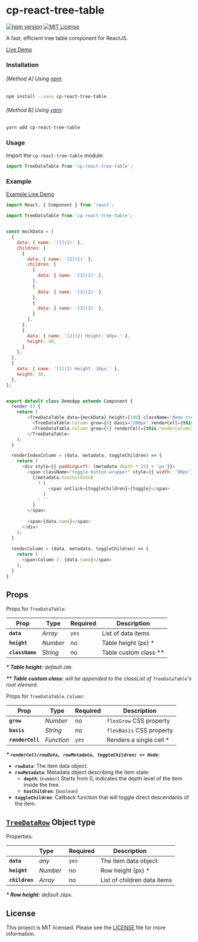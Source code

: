 # cp-react-tree-table
[![npm version](https://badge.fury.io/js/cp-react-tree-table.svg)](https://badge.fury.io/js/cp-react-tree-table)
[![MIT License](https://img.shields.io/badge/license-MIT-blue.svg?style=flat)](https://github.com/constantin-p/cp-react-tree-table/raw/master/LICENSE)

A fast, efficient tree table component for ReactJS.

[Live Demo](https://constantin-p.github.io/cp-react-tree-table)


### Installation

###### [Method A] Using [npm](https://www.npmjs.com):

```sh
npm install --save cp-react-tree-table
```

###### [Method B] Using [yarn](https://yarnpkg.com):

```sh
yarn add cp-react-tree-table
```


### Usage

Import the `cp-react-tree-table` module:

```javascript
import TreeDataTable from 'cp-react-tree-table';
```


### Example

[Example Live Demo](https://jsfiddle.net/constantin_p/wzjgspe9/)

```javascript
import React, { Component } from 'react';

import TreeDataTable from 'cp-react-tree-table';


const mockData = [
  {
    data: { name: '[1](1)' },
    children: [
      {
        data: { name: '[2](1)' },
        children: [
          {
            data: { name: '[3](1)' },
          },
          {
            data: { name: '[3](2)' },
          },
          {
            data: { name: '[3](3)' },
          }
        ],
      },
      {
        data: { name: '[2](2) Height: 40px.' },
        height: 40,
      }
    ],
  },
  {
    data: { name: '[1](2) Height: 30px.' },
    height: 30,
  },
];


export default class DemoApp extends Component {
  render () {
    return (
        <TreeDataTable data={mockData} height={100} className="demo-tree-table">
          <TreeDataTable.Column grow={0} basis="200px" renderCell={this.renderIndexColumn} />
          <TreeDataTable.Column grow={1} renderCell={this.renderColumn} />
        </TreeDataTable>
    );
  }

  renderIndexColumn = (data, metadata, toggleChildren) => {
    return (
      <div style={{ paddingLeft: (metadata.depth * 25) + 'px'}}>
        <span className="toggle-button-wrapper" style={{ width: '80px'}}>
          {(metadata.hasChildren)
            ? (
                <span onClick={toggleChildren}>[toggle]</span>
              )
            : ''
          }
        </span>
        
        <span>{data.name}</span>
      </div>
    );
  }
  
  renderColumn = (data, metadata, toggleChildren) => {
    return (
      <span>Column 2: {data.name}</span>
    );
  }
}
```


## Props
Props for `TreeDataTable`:

| Prop                | Type       | Required | Description              |
|---------------------|------------|----------|------------------------  | 
| **`data`**          | _Array_    | `yes`    | List of data items       | 
| **`height`**        | _Number_   | no       | Table height (px) \*     |
| **`className`**     | _String_   | no       | Table custom class \*\*  |


_**\* Table height:** default `200`._

_**\*\* Table custom class:** will be appended to the classList of `TreeDataTable`'s root element._


Props for `TreeDataTable.Column`:

| Prop              | Type       | Required | Description              |
|-------------------|------------|----------|------------------------  | 
| **`grow`**        | _Number_   | no       | `flexGrow` CSS property  | 
| **`basis`**       | _String_   | no       | `flexBasis` CSS property |
| **`renderCell`**  | _Function_ | `yes`    | Renders a single cell \* |


_**\* `renderCell(rowData, rowMetadata, toggleChildren) => Node`**:_

  * **`rowData`**: The item data object.
  * **`rowMetadata`**: Metadata object describing the item state:
    * **`depth`**: (`number`) Starts from 0, indicates the depth level of the item inside the tree.
    * **`hasChildren`**: (`boolean`)
  * **`toggleChildren`**: Callback function that will toggle direct descendants of the item.



## [`TreeDataRow`](https://github.com/constantin-p/cp-react-tree-table/blob/c41f609cd806d2b2b15acf45ab120148691d0519/src/model/row.js#L5) Object type
Properties:

|                   | Type       | Required | Description              |
|-------------------|------------|----------|------------------------  | 
| **`data`**        | _any_      | `yes`    | The item data object     | 
| **`height`**      | _Number_   | no       | Row height (px) \*       |
| **`children`**    | _Array<TreeDataRow>_   | no       | List of children data items |

_**\* Row height:** default `26`px._



## License

This project is MIT licensed.
Please see the [LICENSE](LICENSE) file for more information.
